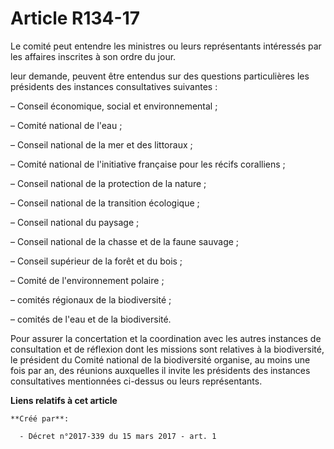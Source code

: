 # Article R134-17

Le comité peut entendre les ministres ou leurs représentants intéressés par les affaires inscrites à son ordre du jour.

leur demande, peuvent être entendus sur des questions particulières les présidents des instances consultatives suivantes :

– Conseil économique, social et environnemental ;

– Comité national de l'eau ;

– Conseil national de la mer et des littoraux ;

– Comité national de l'initiative française pour les récifs coralliens ;

– Conseil national de la protection de la nature ;

– Conseil national de la transition écologique ;

– Conseil national du paysage ;

– Conseil national de la chasse et de la faune sauvage ;

– Conseil supérieur de la forêt et du bois ;

– Comité de l'environnement polaire ;

– comités régionaux de la biodiversité ;

– comités de l'eau et de la biodiversité.

Pour assurer la concertation et la coordination avec les autres instances de consultation et de réflexion dont les missions
sont relatives à la biodiversité, le président du Comité national de la biodiversité organise, au moins une fois par an, des
réunions auxquelles il invite les présidents des instances consultatives mentionnées ci-dessus ou leurs représentants.

**Liens relatifs à cet article**

	**Créé par**:

	  - Décret n°2017-339 du 15 mars 2017 - art. 1
